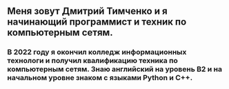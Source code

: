 
## Меня зовут Дмитрий Тимченко и я начинающий программист и техник по компьютерным сетям.
### В 2022 году я окончил колледж информационных технологи и получил квалификацию техника по компьютерным сетям. Знаю английский на уровень B2 и на начальном уровне знаком с языками Python и C++.
### 
